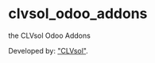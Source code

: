 clvsol_odoo_addons
==================

the CLVsol Odoo Addons

Developed by: ["CLVsol"](http://clvsol.com). 
